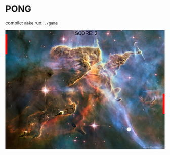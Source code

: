 # PONG 

compile: `make`
run: `./game`

![alt text](https://github.com/alexanderKus/Pong/blob/main/ss.png)
